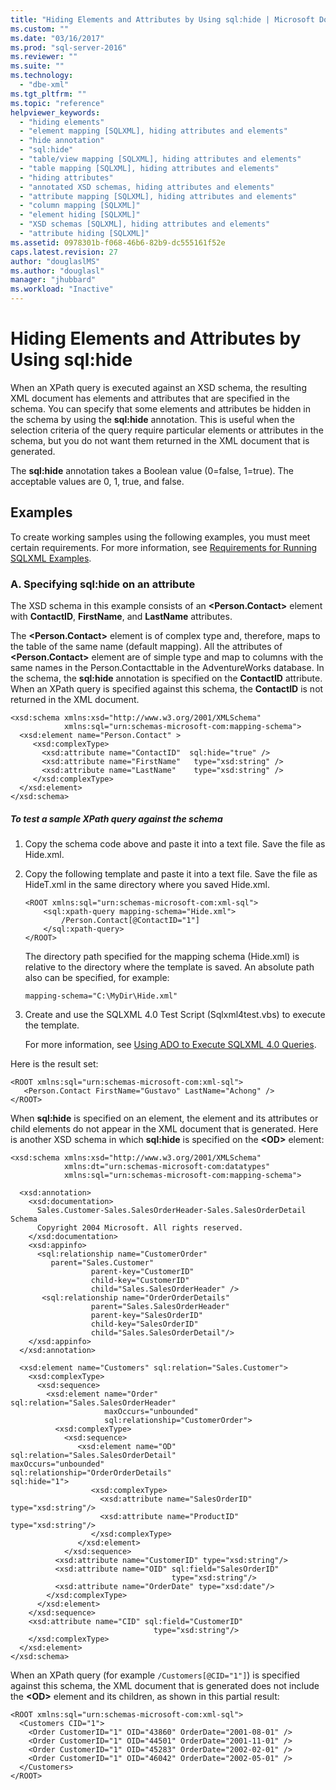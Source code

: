 ```yaml
---
title: "Hiding Elements and Attributes by Using sql:hide | Microsoft Docs"
ms.custom: ""
ms.date: "03/16/2017"
ms.prod: "sql-server-2016"
ms.reviewer: ""
ms.suite: ""
ms.technology: 
  - "dbe-xml"
ms.tgt_pltfrm: ""
ms.topic: "reference"
helpviewer_keywords: 
  - "hiding elements"
  - "element mapping [SQLXML], hiding attributes and elements"
  - "hide annotation"
  - "sql:hide"
  - "table/view mapping [SQLXML], hiding attributes and elements"
  - "table mapping [SQLXML], hiding attributes and elements"
  - "hiding attributes"
  - "annotated XSD schemas, hiding attributes and elements"
  - "attribute mapping [SQLXML], hiding attributes and elements"
  - "column mapping [SQLXML]"
  - "element hiding [SQLXML]"
  - "XSD schemas [SQLXML], hiding attributes and elements"
  - "attribute hiding [SQLXML]"
ms.assetid: 0978301b-f068-46b6-82b9-dc555161f52e
caps.latest.revision: 27
author: "douglaslMS"
ms.author: "douglasl"
manager: "jhubbard"
ms.workload: "Inactive"
---
```

# Hiding Elements and Attributes by Using sql:hide
  When an XPath query is executed against an XSD schema, the resulting XML document has elements and attributes that are specified in the schema. You can specify that some elements and attributes be hidden in the schema by using the **sql:hide** annotation. This is useful when the selection criteria of the query require particular elements or attributes in the schema, but you do not want them returned in the XML document that is generated.  
  
 The **sql:hide** annotation takes a Boolean value (0=false, 1=true). The acceptable values are 0, 1, true, and false.  
  
## Examples  
 To create working samples using the following examples, you must meet certain requirements. For more information, see [Requirements for Running SQLXML Examples](../../relational-databases/sqlxml/requirements-for-running-sqlxml-examples.md).  
  
### A. Specifying sql:hide on an attribute  
 The XSD schema in this example consists of an **\<Person.Contact>** element with **ContactID**, **FirstName**, and **LastName** attributes.  
  
 The **\<Person.Contact>** element is of complex type and, therefore, maps to the table of the same name (default mapping). All the attributes of **\<Person.Contact>** element are of simple type and map to columns with the same names in the Person.Contacttable in the AdventureWorks database. In the schema, the **sql:hide** annotation is specified on the **ContactID** attribute. When an XPath query is specified against this schema, the **ContactID** is not returned in the XML document.  
  
```  
<xsd:schema xmlns:xsd="http://www.w3.org/2001/XMLSchema"   
            xmlns:sql="urn:schemas-microsoft-com:mapping-schema">  
  <xsd:element name="Person.Contact" >  
     <xsd:complexType>  
       <xsd:attribute name="ContactID"  sql:hide="true" />   
       <xsd:attribute name="FirstName"   type="xsd:string" />   
       <xsd:attribute name="LastName"    type="xsd:string" />   
     </xsd:complexType>  
  </xsd:element>  
</xsd:schema>  
```  
  
##### To test a sample XPath query against the schema  
  
1.  Copy the schema code above and paste it into a text file. Save the file as Hide.xml.  
  
2.  Copy the following template and paste it into a text file. Save the file as HideT.xml in the same directory where you saved Hide.xml.  
  
    ```  
    <ROOT xmlns:sql="urn:schemas-microsoft-com:xml-sql">  
        <sql:xpath-query mapping-schema="Hide.xml">  
            /Person.Contact[@ContactID="1"]  
        </sql:xpath-query>  
    </ROOT>  
    ```  
  
     The directory path specified for the mapping schema (Hide.xml) is relative to the directory where the template is saved. An absolute path also can be specified, for example:  
  
    ```  
    mapping-schema="C:\MyDir\Hide.xml"  
    ```  
  
3.  Create and use the SQLXML 4.0 Test Script (Sqlxml4test.vbs) to execute the template.  
  
     For more information, see [Using ADO to Execute SQLXML 4.0 Queries](../../relational-databases/sqlxml/using-ado-to-execute-sqlxml-4-0-queries.md).  
  
 Here is the result set:  
  
```  
<ROOT xmlns:sql="urn:schemas-microsoft-com:xml-sql">  
   <Person.Contact FirstName="Gustavo" LastName="Achong" />   
</ROOT>  
```  
  
 When **sql:hide** is specified on an element, the element and its attributes or child elements do not appear in the XML document that is generated. Here is another XSD schema in which **sql:hide** is specified on the **\<OD>** element:  
  
```  
<xsd:schema xmlns:xsd="http://www.w3.org/2001/XMLSchema"  
            xmlns:dt="urn:schemas-microsoft-com:datatypes"  
            xmlns:sql="urn:schemas-microsoft-com:mapping-schema">  
  
  <xsd:annotation>  
    <xsd:documentation>  
      Sales.Customer-Sales.SalesOrderHeader-Sales.SalesOrderDetail Schema  
      Copyright 2004 Microsoft. All rights reserved.  
    </xsd:documentation>  
    <xsd:appinfo>  
      <sql:relationship name="CustomerOrder"  
         parent="Sales.Customer"  
                  parent-key="CustomerID"  
                  child-key="CustomerID"  
                  child="Sales.SalesOrderHeader" />  
       <sql:relationship name="OrderOrderDetails"  
                  parent="Sales.SalesOrderHeader"  
                  parent-key="SalesOrderID"  
                  child-key="SalesOrderID"  
                  child="Sales.SalesOrderDetail"/>  
    </xsd:appinfo>  
  </xsd:annotation>  
  
  <xsd:element name="Customers" sql:relation="Sales.Customer">  
    <xsd:complexType>  
      <xsd:sequence>  
        <xsd:element name="Order" sql:relation="Sales.SalesOrderHeader"   
                     maxOccurs="unbounded"   
                     sql:relationship="CustomerOrder">  
          <xsd:complexType>  
            <xsd:sequence>  
               <xsd:element name="OD" sql:relation="Sales.SalesOrderDetail"                                       maxOccurs="unbounded"                                       sql:relationship="OrderOrderDetails"                                       sql:hide="1">  
                  <xsd:complexType>  
                    <xsd:attribute name="SalesOrderID" type="xsd:string"/>  
                    <xsd:attribute name="ProductID" type="xsd:string"/>  
                  </xsd:complexType>  
               </xsd:element>  
            </xsd:sequence>  
          <xsd:attribute name="CustomerID" type="xsd:string"/>  
          <xsd:attribute name="OID" sql:field="SalesOrderID"   
                                    type="xsd:string"/>  
          <xsd:attribute name="OrderDate" type="xsd:date"/>   
        </xsd:complexType>  
      </xsd:element>  
    </xsd:sequence>  
    <xsd:attribute name="CID" sql:field="CustomerID"   
                                type="xsd:string"/>  
    </xsd:complexType>  
  </xsd:element>  
</xsd:schema>  
```  
  
 When an XPath query (for example `/Customers[@CID="1"]`) is specified against this schema, the XML document that is generated does not include the **\<OD>** element and its children, as shown in this partial result:  
  
```  
<ROOT xmlns:sql="urn:schemas-microsoft-com:xml-sql">  
  <Customers CID="1">  
    <Order CustomerID="1" OID="43860" OrderDate="2001-08-01" />   
    <Order CustomerID="1" OID="44501" OrderDate="2001-11-01" />   
    <Order CustomerID="1" OID="45283" OrderDate="2002-02-01" />   
    <Order CustomerID="1" OID="46042" OrderDate="2002-05-01" />   
  </Customers>  
</ROOT>  
```  
  
  
